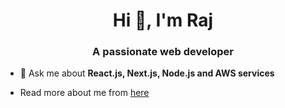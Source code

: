 <h1 align="center">Hi 👋, I'm Raj</h1>
<h3 align="center">A passionate web developer</h3>

- 💬 Ask me about **React.js, Next.js, Node.js and AWS services**

- Read more about me from [here](https://flowcv.me/raj-gohel)
